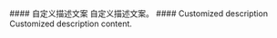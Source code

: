 <cn>
#### 自定义描述文案
自定义描述文案。
</cn>

<us>
#### Customized description
Customized description content.
</us>
